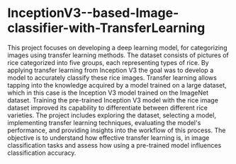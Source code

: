 # InceptionV3--based-Image-classifier-with-TransferLearning
This project focuses on developing a deep learning model, for categorizing images using transfer 
learning methods. The dataset consists of pictures of rice categorized into five groups, each representing 
types of rice. By applying transfer learning from Inception V3 the goal was to develop 
a model to accurately classify these rice images. Transfer learning allows tapping into the knowledge 
acquired by a model trained on a large dataset, which in this case is the Inception V3 model trained on the 
ImageNet dataset. Training the pre-trained Inception V3 model with the rice image dataset improved its 
capability to differentiate between different rice varieties. The project includes exploring the dataset, 
selecting a model, implementing transfer learning techniques, evaluating the model's performance, and 
providing insights into the workflow of this process. The objective is to understand how effective transfer 
learning is, in image classification tasks and assess how using a pre-trained model influences classification 
accuracy.
